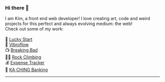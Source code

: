 ### Hi there 👋 
I am Kim, a front end web developer! I love creating art, code and weird projects for this perfect and always evolving medium: the web! <br>
Check out some of my work:<br>
 <br>
🍚 [Lucky Start](https://luckystart.netlify.app/lunch) <br>
🔋 [Vibroflow](https://vibroflow-gallery.vercel.app) <br>
📺 [Breaking Bad](https://ilovebreakingbad.netlify.app) <br>
🧗‍♀️ [Rock Climbing](https://rock-climbing.netlify.app) <br>
💰 [Expense Tracker](https://helptrackmyexpenses.netlify.app) <br>
🏦 [KA CHING Banking](https://kaching.netlify.app/) <br>

----
